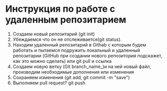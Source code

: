 # Инструкция по работе с удаленным репозитарием
1. Coздаем новый репозитарий (git init)
2. Убеждаемся что он не отслеживается(git status).
3. Находим  удаленный репозитарий в Githab с которым будем работать и пытаемся подружить локальный и удаленный репозитарии (GitHub при создании нового репозитория подскажет, как это можно сделать) или git pull и ссылка 
4. Создаем новую ветку (Git branch_name_)и на ней новый файл, производим необходимые дополнения или изменения
5. Сохраняем изменения (git add, git commit -m "save")
6. Выполняем pull request? git push





